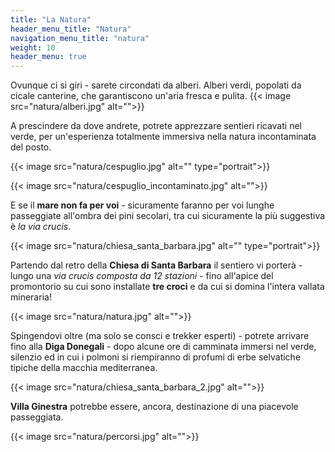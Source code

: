 ```yaml
---
title: "La Natura"
header_menu_title: "Natura"
navigation_menu_title: "natura"
weight: 10
header_menu: true
---
```


Ovunque ci si giri - sarete circondati da alberi. Alberi verdi, popolati da cicale canterine, che garantiscono un'aria fresca e pulita.
{{< image src="natura/alberi.jpg" alt="">}}

A prescindere da dove andrete, potrete apprezzare sentieri ricavati nel verde, per un'esperienza totalmente immersiva nella natura incontaminata del posto.

{{< image src="natura/cespuglio.jpg" alt="" type="portrait">}}



{{< image src="natura/cespuglio_incontaminato.jpg" alt="">}}

E se il **mare non fa per voi** - sicuramente faranno per voi lunghe passeggiate all'ombra dei pini secolari, tra cui sicuramente la più suggestiva è _la via crucis_.

{{< image src="natura/chiesa_santa_barbara.jpg" alt="" type="portrait">}}

Partendo dal retro della **Chiesa di Santa Barbara** il sentiero vi porterà - lungo una _via crucis composta da 12 stazioni_ - fino all'apice del promontorio su cui sono installate **tre croci** e da cui si domina l'intera vallata mineraria!

{{< image src="natura/natura.jpg" alt="">}}

Spingendovi oltre (ma solo se consci e trekker esperti) - potrete arrivare fino alla **Diga Donegali** - dopo alcune ore di camminata immersi nel verde, silenzio ed in cui i polmoni si riempiranno di profumi di erbe selvatiche tipiche della macchia mediterranea.

{{< image src="natura/chiesa_santa_barbara_2.jpg" alt="">}}

**Villa Ginestra** potrebbe essere, ancora, destinazione di una piacevole passeggiata.

{{< image src="natura/percorsi.jpg" alt="">}}
